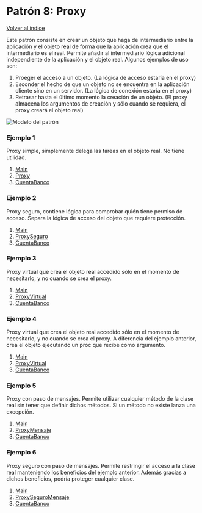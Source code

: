 # Patrón 8: Proxy

[Volver al índice](https://github.com/Elolawyn/RubyDesignPatterns#index)

Este patrón consiste en crear un objeto que haga de intermediario entre la aplicación y el objeto real de forma que la aplicación crea que el intermediario es el real. Permite añadir al intermediario lógica adicional independiente de la aplicación y el objeto real. Algunos ejemplos de uso son: 

1. Proeger el acceso a un objeto. (La lógica de acceso estaría en el proxy)
2. Esconder el hecho de que un objeto no se encuentra en la aplicación cliente sino en un servidor. (La lógica de conexión estaría en el proxy)
3. Retrasar hasta el último momento la creación de un objeto. (El proxy almacena los argumentos de creación y sólo cuando se requiera, el proxy creará el objeto real)

![Modelo del patrón](https://github.com/Elolawyn/RubyDesignPatterns/blob/master/Proxy/image_01.rb)

### Ejemplo 1

Proxy simple, simplemente delega las tareas en el objeto real. No tiene utilidad.

1. [Main](https://github.com/Elolawyn/RubyDesignPatterns/blob/master/Proxy/main.rb)
2. [Proxy](https://github.com/Elolawyn/RubyDesignPatterns/blob/master/Proxy/proxy.rb)
3. [CuentaBanco](https://github.com/Elolawyn/RubyDesignPatterns/blob/master/Proxy/cuenta_banco.rb)

### Ejemplo 2

Proxy seguro, contiene lógica para comprobar quién tiene permiso de acceso. Separa la lógica de acceso del objeto que requiere protección.

1. [Main](https://github.com/Elolawyn/RubyDesignPatterns/blob/master/Proxy/main_proxy_seguro.rb)
2. [ProxySeguro](https://github.com/Elolawyn/RubyDesignPatterns/blob/master/Proxy/proxy_seguro.rb)
3. [CuentaBanco](https://github.com/Elolawyn/RubyDesignPatterns/blob/master/Proxy/cuenta_banco.rb)

### Ejemplo 3

Proxy virtual que crea el objeto real accedido sólo en el momento de necesitarlo, y no cuando se crea el proxy.

1. [Main](https://github.com/Elolawyn/RubyDesignPatterns/blob/master/Proxy/main_proxy_virtual_1.rb)
2. [ProxyVirtual](https://github.com/Elolawyn/RubyDesignPatterns/blob/master/Proxy/proxy_virtual_1.rb)
3. [CuentaBanco](https://github.com/Elolawyn/RubyDesignPatterns/blob/master/Proxy/cuenta_banco.rb)

### Ejemplo 4

Proxy virtual que crea el objeto real accedido sólo en el momento de necesitarlo, y no cuando se crea el proxy. A diferencia del ejemplo anterior, crea el objeto ejecutando un proc que recibe como argumento.

1. [Main](https://github.com/Elolawyn/RubyDesignPatterns/blob/master/Proxy/main_proxy_virtual_2.rb)
2. [ProxyVirtual](https://github.com/Elolawyn/RubyDesignPatterns/blob/master/Proxy/proxy_virtual_2.rb)
3. [CuentaBanco](https://github.com/Elolawyn/RubyDesignPatterns/blob/master/Proxy/cuenta_banco.rb)

### Ejemplo 5

Proxy con paso de mensajes. Permite utilizar cualquier método de la clase real sin tener que definir dichos métodos. Si un método no existe lanza una excepción.

1. [Main](https://github.com/Elolawyn/RubyDesignPatterns/blob/master/Proxy/main_proxy_mensaje.rb)
2. [ProxyMensaje](https://github.com/Elolawyn/RubyDesignPatterns/blob/master/Proxy/proxy_mensaje.rb)
3. [CuentaBanco](https://github.com/Elolawyn/RubyDesignPatterns/blob/master/Proxy/cuenta_banco.rb)

### Ejemplo 6

Proxy seguro con paso de mensajes. Permite restringir el acceso a la clase real manteniendo los beneficios del ejemplo anterior. Además gracias a dichos beneficios, podría proteger cualquier clase.

1. [Main](https://github.com/Elolawyn/RubyDesignPatterns/blob/master/Proxy/main_proxy_seguro_mensaje.rb)
2. [ProxySeguroMensaje](https://github.com/Elolawyn/RubyDesignPatterns/blob/master/Proxy/proxy_seguro_mensaje.rb)
3. [CuentaBanco](https://github.com/Elolawyn/RubyDesignPatterns/blob/master/Proxy/cuenta_banco.rb)
